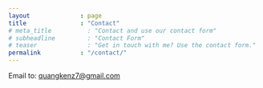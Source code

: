 ```yaml
---
layout              : page
title               : "Contact"
# meta_title          : "Contact and use our contact form"
# subheadline         : "Contact Form"
# teaser              : "Get in touch with me? Use the contact form."
permalink           : "/contact/"
---
```

Email to: quangkenz7@gmail.com
